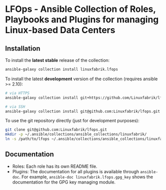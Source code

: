 # LFOps - Ansible Collection of Roles, Playbooks and Plugins for managing Linux-based Data Centers


## Installation

To install the **latest stable** release of the collection:
```bash
ansible-galaxy collection install linuxfabrik.lfops
```

To install the latest **development** version of the collection (requires ansible >= 2.10):
```bash
# via HTTPS
ansible-galaxy collection install git+https://github.com/Linuxfabrik/lfops.git

# via SSH
ansible-galaxy collection install git@github.com:Linuxfabrik/lfops.git
```

To use the git repository directly (just for development purposes):
```bash
git clone git@github.com:Linuxfabrik/lfops.git
mkdir -p ~/.ansible/collections/ansible_collections/linuxfabrik/
ln -s /path/to/lfops ~/.ansible/collections/ansible_collections/linuxfabrik/
```


## Documentation

* Roles: Each role has its own README file.
* Plugins: The documentation for all plugins is available through `ansible-doc`. For example, `ansible-doc linuxfabrik.lfops.gpg_key` shows the documentation for the GPG key managing module.
